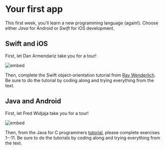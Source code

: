 # Your first app

This first week, you'll learn a new programming language (again!). Choose either *Java* for Android or *Swift* for iOS development. 

## Swift and iOS

First, let Dan Armendariz take you for a tour!

![embed](https://www.youtube.com/embed/1NlBcfObExs?rel=0&amp;controls=0&amp;showinfo=0)

Then, complete the Swift object-orientation tutorial from [Ray Wenderlich](http://www.raywenderlich.com/81952/intro-object-oriented-design-swift-part-1). Be sure to do the tutorial by coding along and trying everything from the text.

## Java and Android

First, let Fred Widjaja take you for a tour!

![embed](https://www.youtube.com/embed/ojjX4C8_zBg?rel=0&amp;controls=0&amp;showinfo=0)

Then, from the Java for C programmers [tutorial](http://www.davin.50webs.com/research/1999/tsj4cp.html), please complete exercises 1--11. Be sure to do the tutorials by coding along and trying everything from the text.
